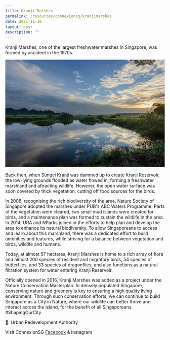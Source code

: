 ```yaml
---
title: Kranji Marshes
permalink: /resources/connexionsg/kranjimarshes
date: 2021-11-10
layout: post
description: ""
---
```

Kranji Marshes, one of the largest freshwater marshes in Singapore, was formed by accident in the 1970s.

![Alt text for image on Isomer site](/images/kranjimarshes.jpg)

Back then, when Sungei Kranji was dammed up to create Kranji Reservoir, the low-lying grounds flooded as water flowed in, forming a freshwater marshland and attracting wildlife. However, the open water surface was soon covered by thick vegetation, cutting off food sources for the birds. 

In 2008, recognising the rich biodiversity of the area, Nature Society of Singapore adopted the marshes under PUB's ABC Waters Programme. Parts of the vegetation were cleared, two small mud islands were created for birds, and a maintenance plan was formed to sustain the wildlife in the area. In 2014, URA and NParks joined in the efforts to help plan and develop the area to enhance its natural biodiversity. To allow Singaporeans to access and learn about this marshland, there was a dedicated effort to build amenities and features, while striving for a balance between vegetation and birds, wildlife and humans.

Today, at almost 57 hectares, Kranji Marshes is home to a rich array of flora and almost 200 species of resident and migratory birds, 54 species of butterflies, and 33 species of dragonflies; and also functions as a natural filtration system for water entering Kranji Reservoir. 

Officially opened in 2016, Kranji Marshes was added as a project under the Nature Conservation Masterplan. In densely populated Singapore, conserving nature and greenery is key to ensuring a high quality living environment. Through such conservation efforts, we can continue to build Singapore as a City in Nature, where our wildlife can better thrive and interact across the island, for the benefit of all Singaporeans. #ShapingOurCity

📸: Urban Redevelopment Authority

Visit ConnexionSG [Facebook](https://www.facebook.com/ConnexionSG) & Instagram